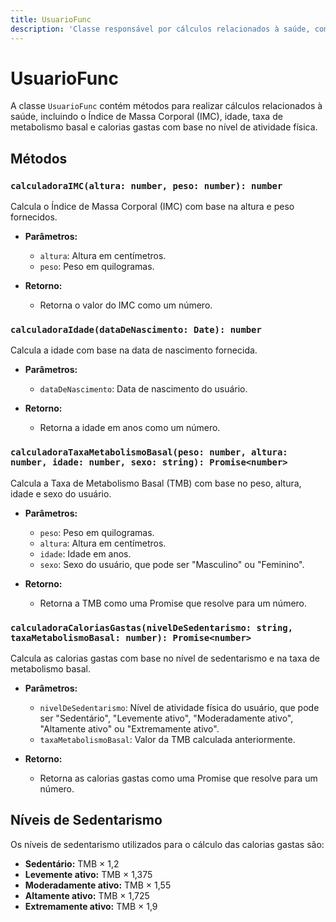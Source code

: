 ```yaml
---
title: UsuarioFunc
description: 'Classe responsável por cálculos relacionados à saúde, como IMC, idade, taxa de metabolismo basal e calorias gastas.'
---
```


# UsuarioFunc

A classe `UsuarioFunc` contém métodos para realizar cálculos relacionados à saúde, incluindo o Índice de Massa Corporal (IMC), idade, taxa de metabolismo basal e calorias gastas com base no nível de atividade física.

## Métodos

### `calculadoraIMC(altura: number, peso: number): number`

Calcula o Índice de Massa Corporal (IMC) com base na altura e peso fornecidos.

- **Parâmetros:**
  - `altura`: Altura em centímetros.
  - `peso`: Peso em quilogramas.
  
- **Retorno:** 
  - Retorna o valor do IMC como um número.

### `calculadoraIdade(dataDeNascimento: Date): number`

Calcula a idade com base na data de nascimento fornecida.

- **Parâmetros:**
  - `dataDeNascimento`: Data de nascimento do usuário.
  
- **Retorno:** 
  - Retorna a idade em anos como um número.

### `calculadoraTaxaMetabolismoBasal(peso: number, altura: number, idade: number, sexo: string): Promise<number>`

Calcula a Taxa de Metabolismo Basal (TMB) com base no peso, altura, idade e sexo do usuário.

- **Parâmetros:**
  - `peso`: Peso em quilogramas.
  - `altura`: Altura em centímetros.
  - `idade`: Idade em anos.
  - `sexo`: Sexo do usuário, que pode ser "Masculino" ou "Feminino".
  
- **Retorno:** 
  - Retorna a TMB como uma Promise que resolve para um número.

### `calculadoraCaloriasGastas(nivelDeSedentarismo: string, taxaMetabolismoBasal: number): Promise<number>`

Calcula as calorias gastas com base no nível de sedentarismo e na taxa de metabolismo basal.

- **Parâmetros:**
  - `nivelDeSedentarismo`: Nível de atividade física do usuário, que pode ser "Sedentário", "Levemente ativo", "Moderadamente ativo", "Altamente ativo" ou "Extremamente ativo".
  - `taxaMetabolismoBasal`: Valor da TMB calculada anteriormente.
  
- **Retorno:** 
  - Retorna as calorias gastas como uma Promise que resolve para um número.

## Níveis de Sedentarismo

Os níveis de sedentarismo utilizados para o cálculo das calorias gastas são:

- **Sedentário:** TMB × 1,2
- **Levemente ativo:** TMB × 1,375
- **Moderadamente ativo:** TMB × 1,55
- **Altamente ativo:** TMB × 1,725
- **Extremamente ativo:** TMB × 1,9